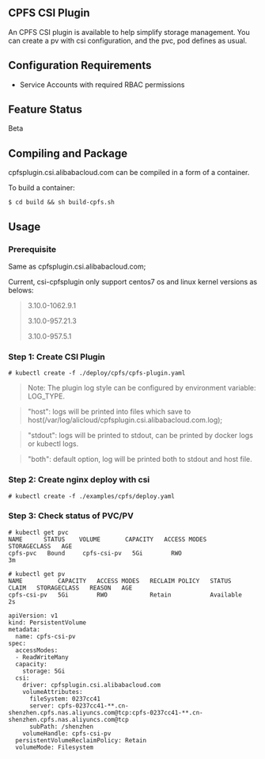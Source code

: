 
## CPFS CSI Plugin

An CPFS CSI plugin is available to help simplify storage management.
You can create a pv with csi configuration, and the pvc, pod defines as usual.

## Configuration Requirements

* Service Accounts with required RBAC permissions

## Feature Status
Beta

## Compiling and Package
cpfsplugin.csi.alibabacloud.com can be compiled in a form of a container.

To build a container:
```
$ cd build && sh build-cpfs.sh
```


## Usage

### Prerequisite

Same as cpfsplugin.csi.alibabacloud.com;

Current, csi-cpfsplugin only support centos7 os and linux kernel versions as belows:

> 3.10.0-1062.9.1
>
> 3.10.0-957.21.3
>
> 3.10.0-957.5.1


### Step 1: Create CSI Plugin
```
# kubectl create -f ./deploy/cpfs/cpfs-plugin.yaml
```

> Note: The plugin log style can be configured by environment variable: LOG_TYPE.

> "host": logs will be printed into files which save to host(/var/log/alicloud/cpfsplugin.csi.alibabacloud.com.log);

> "stdout": logs will be printed to stdout, can be printed by docker logs or kubectl logs.

> "both": default option, log will be printed both to stdout and host file.

### Step 2: Create nginx deploy with csi
```
# kubectl create -f ./examples/cpfs/deploy.yaml
```

### Step 3: Check status of PVC/PV
```
# kubectl get pvc
NAME      STATUS    VOLUME       CAPACITY   ACCESS MODES   STORAGECLASS   AGE
cpfs-pvc   Bound     cpfs-csi-pv   5Gi        RWO                           3m
```

```
# kubectl get pv
NAME          CAPACITY   ACCESS MODES   RECLAIM POLICY   STATUS      CLAIM   STORAGECLASS   REASON   AGE
cpfs-csi-pv   5Gi        RWO            Retain           Available                                   2s
```

```
apiVersion: v1
kind: PersistentVolume
metadata:
  name: cpfs-csi-pv
spec:
  accessModes:
  - ReadWriteMany
  capacity:
    storage: 5Gi
  csi:
    driver: cpfsplugin.csi.alibabacloud.com
    volumeAttributes:
      fileSystem: 0237cc41
      server: cpfs-0237cc41-**.cn-shenzhen.cpfs.nas.aliyuncs.com@tcp:cpfs-0237cc41-**.cn-shenzhen.cpfs.nas.aliyuncs.com@tcp
      subPath: /shenzhen
    volumeHandle: cpfs-csi-pv
  persistentVolumeReclaimPolicy: Retain
  volumeMode: Filesystem
```
